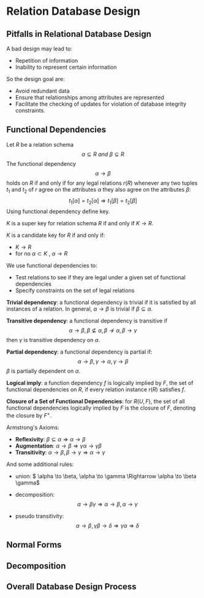 # Relation Database Design

## Pitfalls in Relational Database Design

A bad design may lead to:

- Repetition of information
- Inability to represent certain information

So the design goal are:

- Avoid redundant data
- Ensure that relationships among attributes are represented
- Facilitate the checking of updates for violation of database integrity constraints.

## Functional Dependencies

Let $R$ be a relation schema
$$
\alpha \subseteq R\ and\ \beta \subseteq R
$$
The functional dependency
$$
\alpha \to \beta
$$
holds on $R$ if and only if for any legal relations $r(R)$ whenever any two tuples $t_1$ and $t_2$ of $r$ agree on the attributes $\alpha$ they also agree on the attributes $\beta$:
$$
t_1[\alpha] = t_2[\alpha] \Rightarrow t_1[\beta] = t_2[\beta]
$$
Using functional dependency define key.

$K$ is a super key for relation schema $R$ if and only if $K \to R$.

$K$ is a candidate key for $R$ if and only if:

- $K \to R$
- for no $\alpha \subset K$ , $\alpha \to R$

We use functional dependencies to:

- Test relations to see if they are legal under a given set of functional dependencies
- Specify constraints on the set of legal relations

**Trivial dependency**: a functional dependency is trivial if it is satisfied by all instances of a relation. In general, $\alpha \to \beta$ is trivial if $\beta \subseteq \alpha$.

**Transitive dependency**: a functional dependency is transitive if 
$$
\alpha \to \beta, \beta \nsubseteq \alpha, \beta \not \to \alpha, \beta \to \gamma
$$
then $\gamma$ is transitive dependency on $\alpha$.

**Partial dependency**: a functional dependency is partial if:
$$
\alpha \to \beta, \gamma \to \alpha, \gamma \to \beta
$$
$\beta$ is partially dependent on $\alpha$.

**Logical imply**: a function dependency $f$ is logically implied by $F$, the set of functional dependencies on $R$, if every relation instance $r(R)$ satisfies $f$.

**Closure of a Set of Functional Dependencies**: for $R(U, F)$, the set of all functional dependencies logically implied by $F$ is the closure of $F$, denoting the closure by $F^+$.

Armstrong's Axioms:

- **Reflexivity**: $\beta \subseteq \alpha \Rightarrow \alpha \to \beta$
- **Augmentation**: $\alpha \to \beta \Rightarrow \gamma \alpha \to \gamma \beta$
- **Transitivity**: $\alpha \to \beta, \beta \to \gamma \Rightarrow \alpha \to \gamma$

And some additional rules:

- union: $ \alpha \to \beta, \alpha \to \gamma \Rightarrow \alpha \to \beta \gamma$

- decomposition:
  $$
  \alpha \to \beta \gamma \Rightarrow \alpha \to \beta, \alpha \to \gamma
  $$

- pseudo transitivity:
  $$
  \alpha \to \beta, \gamma \beta \to \delta \Rightarrow \gamma \alpha \Rightarrow \delta
  $$
  





## Normal Forms

## Decomposition

## Overall Database Design Process

